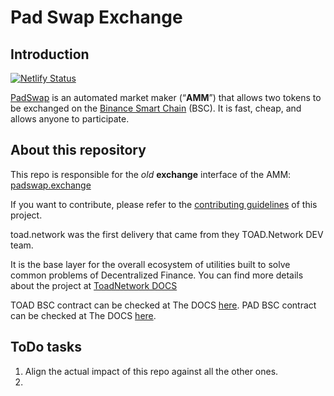 #  Pad Swap Exchange

## Introduction

[![Netlify Status](https://api.netlify.com/api/v1/badges/c6ef7e73-4a84-410d-83b0-b89326787dff/deploy-status)](https://app.netlify.com/sites/swap-master/deploys)

[PadSwap](https://padswap.exchange/) is an automated market maker (“**AMM**”) that allows two tokens to be exchanged on the [Binance Smart Chain](https://www.binance.org/en/smartChain) (BSC). It is fast, cheap, and allows anyone to participate.

## About this repository

This repo is responsible for the _old_ **exchange** interface of the AMM: [padswap.exchange](https://padswap.exchange//)

If you want to contribute, please refer to the [contributing guidelines](./CONTRIBUTING.md) of this project.

toad.network was the first delivery that came from they TOAD.Network DEV team.

It is the base layer for the overall ecosystem of utilities built to solve common problems of Decentralized Finance. You can find more details about the project at [ToadNetwork DOCS](https://docs.toad.network)

TOAD BSC contract can be checked at The DOCS [here](https://docs.toad.network/reference/contract-addresses#usdtoad-contracts).
PAD BSC contract can be checked at The DOCS [here](https://docs.toad.network/reference/contract-addresses#usdpad-contracts).

## ToDo tasks

1. Align the actual impact of this repo against all the other ones.
2. 